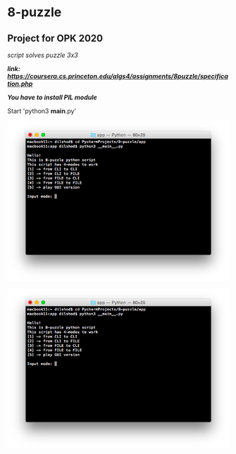 # 8-puzzle

## Project for OPK 2020

*script solves puzzle 3x3*

***link: https://coursera.cs.princeton.edu/algs4/assignments/8puzzle/specification.php***

***You have to install PIL module***

Start 'python3 __main__.py'

![image](cli_interface.png)

![imgage](https://github.com/DilshodN/8-puzzle/blob/master/cli_interface.PNG)
